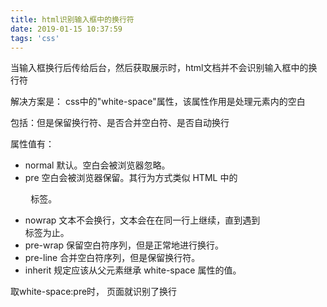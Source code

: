 ```yaml
---
title: html识别输入框中的换行符
date: 2019-01-15 10:37:59
tags: 'css'
---
```


当输入框换行后传给后台，然后获取展示时，html文档并不会识别输入框中的换行符

解决方案是： css中的"white-space"属性，该属性作用是处理元素内的空白

包括：但是保留换行符、是否合并空白符、是否自动换行

属性值有：
- normal	默认。空白会被浏览器忽略。
- pre	空白会被浏览器保留。其行为方式类似 HTML 中的 <pre> 标签。
- nowrap	文本不会换行，文本会在在同一行上继续，直到遇到 <br> 标签为止。
- pre-wrap	保留空白符序列，但是正常地进行换行。
- pre-line	合并空白符序列，但是保留换行符。
- inherit	规定应该从父元素继承 white-space 属性的值。

取white-space:pre时， 页面就识别了换行